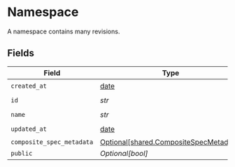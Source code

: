 # Namespace

A namespace contains many revisions.


## Fields

| Field                                                                                  | Type                                                                                   | Required                                                                               | Description                                                                            |
| -------------------------------------------------------------------------------------- | -------------------------------------------------------------------------------------- | -------------------------------------------------------------------------------------- | -------------------------------------------------------------------------------------- |
| `created_at`                                                                           | [date](https://docs.python.org/3/library/datetime.html#date-objects)                   | :heavy_check_mark:                                                                     | N/A                                                                                    |
| `id`                                                                                   | *str*                                                                                  | :heavy_check_mark:                                                                     | {organization_slug}/{workspace_slug}/{namespace_name}                                  |
| `name`                                                                                 | *str*                                                                                  | :heavy_check_mark:                                                                     | A human-readable name for the namespace.                                               |
| `updated_at`                                                                           | [date](https://docs.python.org/3/library/datetime.html#date-objects)                   | :heavy_check_mark:                                                                     | N/A                                                                                    |
| `composite_spec_metadata`                                                              | [Optional[shared.CompositeSpecMetadata]](../../models/shared/compositespecmetadata.md) | :heavy_minus_sign:                                                                     | N/A                                                                                    |
| `public`                                                                               | *Optional[bool]*                                                                       | :heavy_minus_sign:                                                                     | Indicates whether the namespace is publicly accessible                                 |